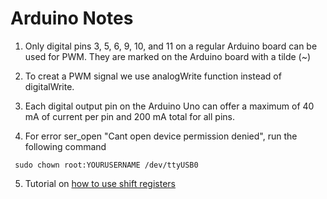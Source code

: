 # Arduino Notes

1. Only digital pins 3, 5, 6, 9, 10, and 11 on a regular Arduino board can be used for PWM. They are marked on the Arduino board 
with a tilde (~)

2. To creat a PWM signal we use analogWrite function instead of digitalWrite.

3. Each digital output pin on the Arduino Uno can offer a maximum of 40 mA of current per pin and 200 mA total for all pins.

4. For error ser_open "Cant open device permission denied", run the following command
  ```
   sudo chown root:YOURUSERNAME /dev/ttyUSB0
  ```
5. Tutorial on [how to use shift registers](https://www.arduino.cc/en/Tutorial/ShiftOut)
